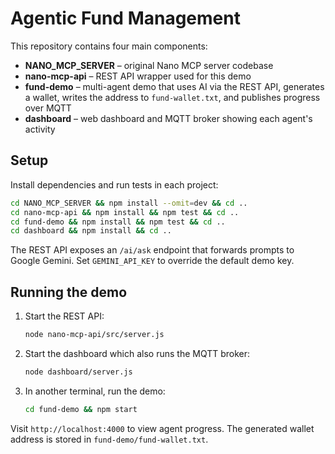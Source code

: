 # Agentic Fund Management

This repository contains four main components:

- **NANO_MCP_SERVER** – original Nano MCP server codebase
- **nano-mcp-api** – REST API wrapper used for this demo
- **fund-demo** – multi-agent demo that uses AI via the REST API, generates a wallet, writes the address to `fund-wallet.txt`, and publishes progress over MQTT
- **dashboard** – web dashboard and MQTT broker showing each agent's activity

## Setup

Install dependencies and run tests in each project:

```bash
cd NANO_MCP_SERVER && npm install --omit=dev && cd ..
cd nano-mcp-api && npm install && npm test && cd ..
cd fund-demo && npm install && npm test && cd ..
cd dashboard && npm install && cd ..
```

The REST API exposes an `/ai/ask` endpoint that forwards prompts to Google Gemini. Set `GEMINI_API_KEY` to override the default demo key.

## Running the demo

1. Start the REST API:
   ```bash
   node nano-mcp-api/src/server.js
   ```
2. Start the dashboard which also runs the MQTT broker:
   ```bash
   node dashboard/server.js
   ```
3. In another terminal, run the demo:
   ```bash
   cd fund-demo && npm start
   ```

Visit `http://localhost:4000` to view agent progress. The generated wallet address
is stored in `fund-demo/fund-wallet.txt`.
